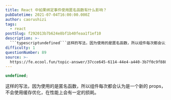 ```yaml
---
title: React 中如果绑定事件使用匿名函数有什么影响？
pubDatetime: 2021-07-04T16:00:00.000Z
author: caorushizi
tags:
  - react
postSlug: f292013b7b624e8bf1b40feaa1f1ef10
description: >-
  ```typescriptundefined```这样的写法，因为使用的是匿名函数，所以组件每次都会认为是一个新的props，不会使用缓存优化，在性能上会有一定的损耗。
difficulty: 1
questionNumber: 89
source: >-
  https://fe.ecool.fun/topic-answer/37cce645-6114-44e4-a440-3b7f0c9f8887?orderBy=updateTime&order=desc&tagId=13
---
```


```typescript
undefined;
```

这样的写法，因为使用的是匿名函数，所以组件每次都会认为是一个新的 props，不会使用缓存优化，在性能上会有一定的损耗。

